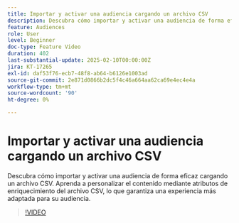 ```yaml
---
title: Importar y activar una audiencia cargando un archivo CSV
description: Descubra cómo importar y activar una audiencia de forma eficaz cargando un archivo CSV en AJO. Aprenda a personalizar el contenido mediante atributos de enriquecimiento del archivo CSV, lo que garantiza una experiencia más adaptada para su audiencia.
feature: Audiences
role: User
level: Beginner
doc-type: Feature Video
duration: 402
last-substantial-update: 2025-02-10T00:00:00Z
jira: KT-17265
exl-id: daf53f76-ecb7-48f8-ab64-b6126e1003ad
source-git-commit: 2e871d0866b2dc5f4c46a664aa62ca69e4ec4e4a
workflow-type: tm+mt
source-wordcount: '90'
ht-degree: 0%

---
```


# Importar y activar una audiencia cargando un archivo CSV

Descubra cómo importar y activar una audiencia de forma eficaz cargando un archivo CSV. Aprenda a personalizar el contenido mediante atributos de enriquecimiento del archivo CSV, lo que garantiza una experiencia más adaptada para su audiencia.

>[!VIDEO](https://video.tv.adobe.com/v/3444298/?learn=on&enablevpops)
